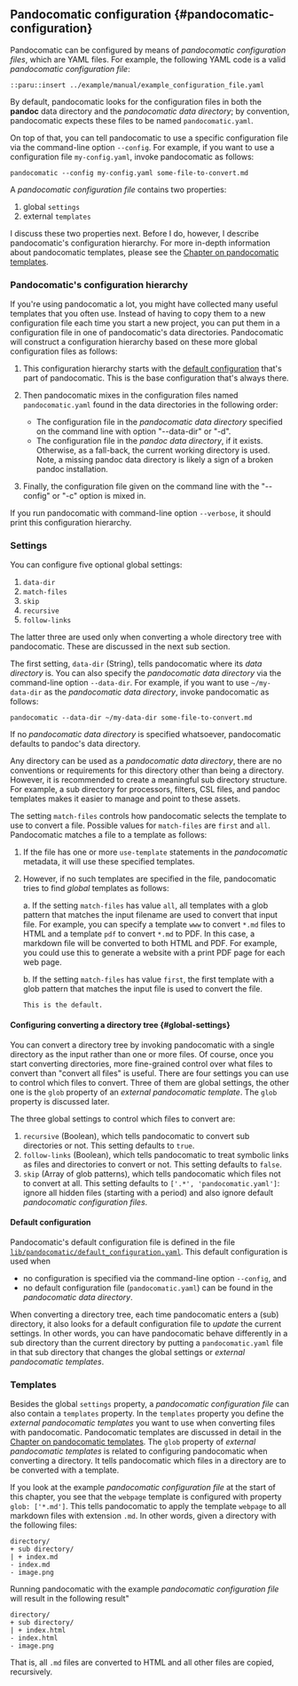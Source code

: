 ## Pandocomatic configuration {#pandocomatic-configuration}

Pandocomatic can be configured by means of *pandocomatic configuration files*,
which are YAML files. For example, the following YAML code is a valid
*pandocomatic configuration file*:

```{.yaml}
::paru::insert ../example/manual/example_configuration_file.yaml
```

By default, pandocomatic looks for the configuration files in both the
**pandoc** data directory and the *pandocomatic data directory*; by
convention, pandocomatic expects these files to be named `pandocomatic.yaml`. 

On top of that, you can tell pandocomatic to use a specific configuration file
via the command-line option `--config`. For example, if you want to use a
configuration file `my-config.yaml`, invoke pandocomatic as follows:

```{.bash}
pandocomatic --config my-config.yaml some-file-to-convert.md
```

A *pandocomatic configuration file* contains two properties:

1. global `settings`
2. external `templates`

I discuss these two properties next. Before I do, however, I describe
pandocomatic's configuration hierarchy. For more in-depth information about
pandocomatic templates, please see the [Chapter on pandocomatic
templates](#pandocomatic-templates). 

### Pandocomatic's configuration hierarchy

If you're using pandocomatic a lot, you might have collected many useful
templates that you often use. Instead of having to copy them to a new
configuration file each time you start a new project, you can put them in a
configuration file in one of pandocomatic's data directories. Pandocomatic
will construct a configuration hierarchy based on these more global
configuration files as follows:

1. This configuration hierarchy starts with the [default
   configuration](https://github.com/htdebeer/pandocomatic/blob/master/lib/pandocomatic/default_configuration.yaml)
   that's part of pandocomatic. This is the base configuration that's always
   there.
2. Then pandocomatic mixes in the configuration files named
   `pandocomatic.yaml` found in the data directories in the following order:

   - The configuration file in the *pandocomatic data directory* specified on
     the command line with option "--data-dir" or "-d".  
   - The configuration file in the *pandoc data directory*, if it exists.
     Otherwise, as a fall-back, the current working directory is used. Note, a
     missing pandoc data directory is likely a sign of a broken pandoc
     installation.
3. Finally, the configuration file given on the command line with the
   "--config" or "-c" option is mixed in.

If you run pandocomatic with command-line option `--verbose`, it should print
this configuration hierarchy.

### Settings

You can configure five optional global settings:

1. `data-dir`
2. `match-files`
3. `skip`
4. `recursive`
5. `follow-links`

The latter three are used only when converting a whole directory tree with
pandocomatic. These are discussed in the next sub section.

The first setting, `data-dir` (String), tells pandocomatic where its
*data directory* is. You can also specify the *pandocomatic data directory*
via the command-line option `--data-dir`. For example, if you want to use
`~/my-data-dir` as the *pandocomatic data directory*, invoke pandocomatic as
follows:

```{.bash}
pandocomatic --data-dir ~/my-data-dir some-file-to-convert.md
```

If no *pandocomatic data directory* is specified whatsoever, pandocomatic
defaults to pandoc's data directory.

Any directory can be used as a *pandocomatic data directory*, there are no
conventions or requirements for this directory other than being a directory.
However, it is recommended to create a meaningful sub directory structure. For
example, a sub directory for processors, filters, CSL files, and pandoc
templates makes it easier to manage and point to these assets.

The setting `match-files` controls how pandocomatic selects the template to
use to convert a file. Possible values for `match-files` are `first` and
`all`. Pandocomatic matches a file to a template as follows:

1.  If the file has one or more `use-template` statements in the
    *pandocomatic* metadata, it will use these specified templates.
2.  However, if no such templates are specified in the file, pandocomatic
    tries to find *global* templates as follows:

    a.  If the setting `match-files` has value `all`, all templates with a
        glob pattern that matches the input filename are used to convert that
        input file. For example, you can specify a template `www` to convert
        `*.md` files to HTML and a template `pdf` to convert `*.md` to PDF. In
        this case, a markdown file will be converted to both HTML and PDF. For
        example, you could use this to generate a website with a print PDF page
        for each web page.  
        
    b.  If the setting `match-files` has value `first`,
        the first template with a glob pattern that matches the input file is used
        to convert the file.

        This is the default.

#### Configuring converting a directory tree {#global-settings}

You can convert a directory tree by invoking pandocomatic with a single
directory as the input rather than one or more files. Of course, once you
start converting directories, more fine-grained control over what files to
convert than "convert all files" is useful. There are four settings you can
use to control which files to convert. Three of them are global settings, the
other one is the `glob` property of an *external pandocomatic template*. The
`glob` property is discussed later.

The three global settings to control which files to convert are:

1. `recursive` (Boolean), which tells pandocomatic to convert sub directories
   or not.  This setting defaults to `true`.
2. `follow-links` (Boolean), which tells pandocomatic to treat symbolic links
   as files and directories to convert or not. This setting defaults to
   `false`.
3. `skip` (Array of glob patterns), which tells pandocomatic which files not
   to convert at all. This setting defaults to `['.*', 'pandocomatic.yaml']`:
   ignore all hidden files (starting with a period) and also ignore default
   *pandocomatic configuration files*.

#### Default configuration

Pandocomatic's default configuration file is defined in the file
[`lib/pandocomatic/default_configuration.yaml`](https://github.com/htdebeer/pandocomatic/blob/master/lib/pandocomatic/default_configuration.yaml).
This default configuration is used when

- no configuration is specified via the command-line option `--config`, and
- no default configuration file (`pandocomatic.yaml`) can be found in the
  *pandocomatic data directory*.

When converting a directory tree, each time pandocomatic enters a (sub)
directory, it also looks for a default configuration file to *update* the
current settings. In other words, you can have pandocomatic behave differently
in a sub directory than the current directory by putting a `pandocomatic.yaml`
file in that sub directory that changes the global settings or *external
pandocomatic templates*.

### Templates

Besides the global `settings` property, a *pandocomatic configuration file* can
also contain a `templates` property. In the `templates` property you define the
*external pandocomatic templates* you want to use when converting files with
pandocomatic. Pandocomatic templates are discussed in detail in the [Chapter
on pandocomatic templates](#pandocomatic-templates). The `glob` property of
*external pandocomatic templates* is related to configuring pandocomatic when
converting a directory. It
tells pandocomatic which files in a directory are to be converted with a template.

If you look at the example *pandocomatic configuration file* at the start of
this chapter, you see that the `webpage` template is configured with property `glob:
['*.md']`. This tells pandocomatic to apply the template `webpage` to all
markdown files with extension `.md`. In other words, given a directory with
the following files:

```
directory/
+ sub directory/
| + index.md
- index.md
- image.png 
```

Running pandocomatic with the example *pandocomatic configuration file* will
result in the following result"

```
directory/
+ sub directory/
| + index.html
- index.html
- image.png 
```

That is, all `.md` files are converted to HTML and all other files are copied,
recursively.
